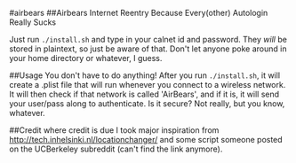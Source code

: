 #airbears
##Airbears Internet Reentry Because Every(other) Autologin Really Sucks

Just run ```./install.sh``` and type in your calnet id and password. They *will* be stored in plaintext, so just be aware of that. Don't let anyone poke around in your home directory or whatever, I guess. 

##Usage
You don't have to do anything! After you run ```./install.sh```, it will create a .plist file that will run whenever you connect to a wireless network. It will then check if that network is called 'AirBears', and if it is, it will send your user/pass along to authenticate. Is it secure? Not really, but you know, whatever.

##Credit where credit is due
I took major inspiration from http://tech.inhelsinki.nl/locationchanger/ and some script someone posted on the UCBerkeley subreddit (can't find the link anymore). 

